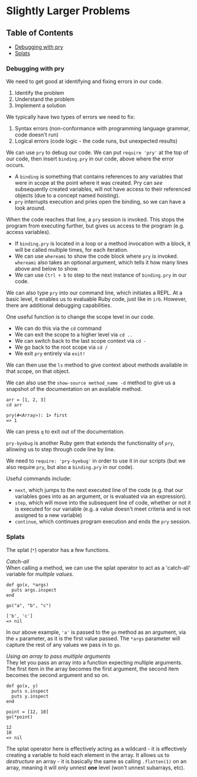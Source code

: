 # Slightly Larger Problems
## Table of Contents
- [Debugging with pry](#debugging-with-pry)
- [Splats](#splats)

### Debugging with pry
We need to get good at identifying and fixing errors in our code. 
1. Identify the problem
2. Understand the problem
3. Implement a solution

We typically have two types of errors we need to fix:
1. Syntax errors (non-conformance with programming language grammar, code doesn't run)
2. Logical errors (code logic - the code runs, but unexpected results)

We can use `pry` to debug our code. We can put `require 'pry'` at the top of our code, then insert `binding.pry` in our code, above where the error occurs. 
- A `binding` is something that contains references to any variables that were in scope at the point where it was created. Pry can *see* subsequently created variables, will not have access to their referenced objects (due to a concept named *hoisting*). 
- `pry` interrupts execution and pries open the binding, so we can have a look around.

When the code reaches that line, a `pry` session is invoked. This stops the program from executing further, but gives us access to the program (e.g. access variables). 
- If `binding.pry` is located in a loop or a method invocation with a block, it will be called multiple times, for each iteration.  
- We can use `whereami` to show the code block where `pry` is invoked. `whereami` also takes an optional argument, which tells it how many lines above and below to show.
- We can use `Ctrl + b` to step to the next instance of `binding.pry` in our code. 

We can also type `pry` into our command line, which initiates a REPL. At a basic level, it enables us to evaluable Ruby code, just like in `irb`. However, there are additional debugging capabilities.

One useful function is to change the scope level in our code. 
- We can do this via the `cd` command
- We can exit the scope to a higher level via `cd ..`
- We can switch back to the last scope context via `cd -`
- We go back to the root scope via `cd /`
- We exit `pry` entirely via `exit!`

We can then use the `ls` method to give context about methods available in that scope, on that object. 

We can also use the `show-source method_name -d` method to give us a snapshot of the documentation on an available method. 
```
arr = [1, 2, 3]
cd arr

pry(#<Array>): 1> first
=> 1
```
We can press `q` to exit out of the documentation.

`pry-byebug` is another Ruby gem that extends the functionality of `pry`, allowing us to step through code line by line.  

We need to `require: 'pry-byebug'` in order to use it in our scripts (but we also require `pry`, but also a `binding.pry` in our code). 

Useful commands include:
  - `next`, which jumps to the next executed line of the code (e.g. that our variables goes into as an argument, or is evaluated via an expression).
  - `step`, which will move into the subsequent line of code, whether or not it is executed for our variable (e.g. a value doesn't meet criteria and is not assigned to a new variable)
  - `continue`, which continues program execution and ends the `pry` session.

### Splats
The splat (`*`) operator has a few functions.

*Catch-all* <br/>
When calling a method, we can use the splat operator to act as a 'catch-all' variable for *multiple values*.
```
def go(x, *args)
  puts args.inspect
end

go("a", "b", "c")

['b', 'c']
=> nil
```
In our above example, `'a'` is passed to the `go` method as an argument, via the `x` parameter, as it is the first value passed. The `*args` parameter will capture the rest of any values we pass in to `go`.

*Using an array to pass multiple arguments* <br/>
They let you pass an array into a function expecting multiple arguments. The first item in the array becomes the first argument, the second item becomes the second argument and so on.
```
def go(x, y)
  puts x.inspect
  puts y.inspect
end

point = [12, 10]
go(*point)

12
10
=> nil
```
The splat operator here is effectively acting as a wildcard - it is effectively creating a variable to hold each element in the array. It allows us to *destructure* an array - it is basically the same as calling `.flatten(1)` on an array, meaning it will only unnest __one__ level (won't unnest subarrays, etc).
